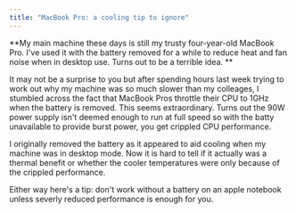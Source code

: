 ```yaml
---
title: "MacBook Pro: a cooling tip to ignore"
---
```

**My main machine these days is still my trusty four-year-old MacBook Pro. I've used it with the battery removed for a while to reduce heat and fan noise when in desktop use. Turns out to be a terrible idea. **

It may not be a surprise to you but after spending hours last week trying to work out why my machine was so much slower than my colleages, I stumbled across the fact that MacBook Pros throttle their CPU to 1GHz when the battery is removed. This seems extraordinary. Turns out the 90W power supply isn't deemed enough to run at full speed so with the batty unavailable to provide burst power, you get crippled CPU performance. 

I originally removed the battery as it appeared to aid cooling when my machine was in desktop mode. Now it is hard to tell if it actually was a thermal benefit or whether the cooler temperatures were only because of the crippled performance. 

Either way here's a tip: don't work without a battery on an apple notebook unless severly reduced performance is enough for you. 